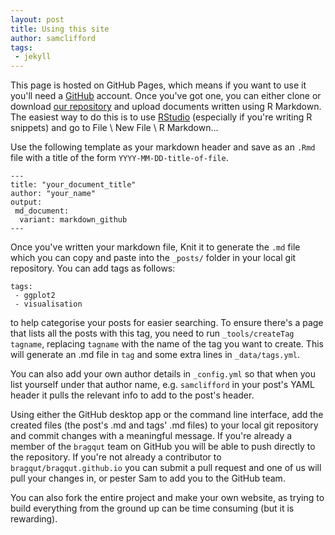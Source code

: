 ```yaml
---
layout: post
title: Using this site
author: samclifford
tags:
 - jekyll
---
```


This page is hosted on GitHub Pages, which means if you want to use it you'll need a [GitHub](https://github.com) account. Once you've got one, you can either clone or download [our repository](https://github.com/bragqut/bragqut.github.io) and upload documents written using R Markdown. The easiest way to do this is to use [RStudio](http://rstudio.com) (especially if you're writing R snippets) and go to File \ New File \ R Markdown...

Use the following template as your markdown header and save as an `.Rmd` file with a title of the form `YYYY-MM-DD-title-of-file`.
<!---excerpt-break-->
```
---
title: "your_document_title"
author: "your_name"
output: 
 md_document:
  variant: markdown_github
---
```

Once you've written your markdown file, Knit it to generate the `.md` file which you can copy and paste into the `_posts/` folder in your local git repository. You can add tags as follows:
``` 
tags:
 - ggplot2
 - visualisation
```
to help categorise your posts for easier searching. To ensure there's a page that lists all the posts with this tag, you need to run `_tools/createTag tagname`, replacing `tagname` with the name of the tag you want to create. This will generate an .md file in `tag` and some extra lines in `_data/tags.yml`.

You can also add your own author details in `_config.yml` so that when you list yourself under that author name, e.g. `samclifford` in your post's YAML header it pulls the relevant info to add to the post's header.

Using either the GitHub desktop app or the command line interface, add the created files (the post's .md and tags' .md files) to your local git repository and commit changes with a meaningful message. If you're already a member of the `bragqut` team on GitHub you will be able to push directly to the repository. If you're not already a contributor to `bragqut/bragqut.github.io` you can submit a pull request and one of us will pull your changes in, or pester Sam to add you to the GitHub team.

You can also fork the entire project and make your own website, as trying to build everything from the ground up can be time consuming (but it is rewarding).